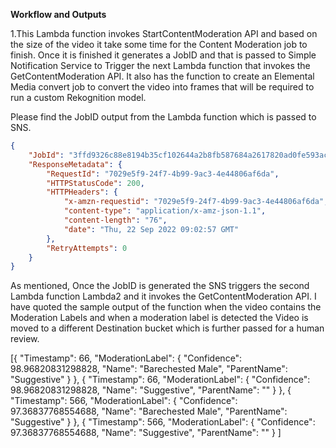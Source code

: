 **Workflow and Outputs**

1.This Lambda function invokes StartContentModeration API and based on the size of the video it take some time for the Content Moderation job to finish. Once it is finished it generates a JobID and that is passed to Simple Notification Service to Trigger the next Lambda function that invokes the GetContentModeration API. It also has the function to create an Elemental Media convert job to convert the video into frames that will be required to run a custom Rekognition model.

Please find the JobID output from the Lambda function which is passed to SNS.

```json
{
	"JobId": "3ffd9326c88e8194b35cf102644a2b8fb587684a2617820ad0fe593ac75ae525",
	"ResponseMetadata": {
		"RequestId": "7029e5f9-24f7-4b99-9ac3-4e44806af6da",
		"HTTPStatusCode": 200,
		"HTTPHeaders": {
			"x-amzn-requestid": "7029e5f9-24f7-4b99-9ac3-4e44806af6da",
			"content-type": "application/x-amz-json-1.1",
			"content-length": "76",
			"date": "Thu, 22 Sep 2022 09:02:57 GMT"
		},
		"RetryAttempts": 0
	}
}
```

  As mentioned, Once the JobID is generated the SNS triggers the second Lambda function Lambda2 and it invokes the GetContentModeration API. I have quoted the sample output of the function when the video contains the Moderation Labels and when a moderation label is detected the Video is moved to a different Destination bucket which is further passed for a human review.

[{ "Timestamp": 66, "ModerationLabel": { "Confidence": 98.96820831298828, "Name": "Barechested Male", "ParentName": "Suggestive" } }, { "Timestamp": 66, "ModerationLabel": { "Confidence": 98.96820831298828, "Name": "Suggestive", "ParentName": "" } }, { "Timestamp": 566, "ModerationLabel": { "Confidence": 97.36837768554688, "Name": "Barechested Male", "ParentName": "Suggestive" } }, { "Timestamp": 566, "ModerationLabel": { "Confidence": 97.36837768554688, "Name": "Suggestive", "ParentName": "" } ]


